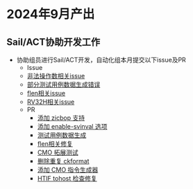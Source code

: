 # 2024年9月产出
## Sail/ACT协助开发工作
- 协助组员进行Sail/ACT开发，自动化组本月提交以下issue及PR
  -  Issue
    - [非法操作数相关issue](https://github.com/riscv-non-isa/riscv-arch-test/issues/498)
    - [部分测试用例数据生成错误](https://github.com/riscv-software-src/riscv-ctg/issues/123)
    - [flen相关issue](https://github.com/riscv-software-src/riscv-isac/issues/97)
    - [RV32H相关issue](https://github.com/riscv-software-src/riscv-isac/issues/95)
  - PR
    - [添加 zicbop 支持](https://github.com/riscv/sail-riscv/pull/538)
    - [添加 enable-svinval 选项](https://github.com/riscv/sail-riscv/pull/547)
    - [测试用例数据生成](https://github.com/riscv-software-src/riscv-ctg/issues/123)
    - [flen相关修复](https://github.com/riscv-software-src/riscv-isac/pull/98)
    - [CMO 拓展测试](https://github.com/riscv-non-isa/riscv-arch-test/pull/494)
    - [删除重复 ckformat](https://github.com/riscv-software-src/riscv-ctg/pull/118)
    - [添加 CMO 指令生成器](https://github.com/riscv-software-src/riscv-ctg/pull/120)
    -  [HTIF tohost 检查修复](https://lists.nongnu.org/archive/html/qemu-riscv/2024-09/msg00563.html)
